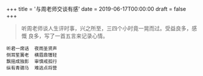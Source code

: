 +++
title = '与周老师交谈有感'
date = 2019-06-17T00:00:00
draft = false
+++

> 听周老师谈人生评时事，兴之所至，三四个小时竟一晃而过。受益良多，感慨
> 良多，写了一首五言来记录心情。


```text
听君一席话  夜雨圣贤声
侧耳笙簧老  横眉鼎镬轻
飘摇成独影  审慎戒孤行
纵有青骢马  难逃点将营
```
